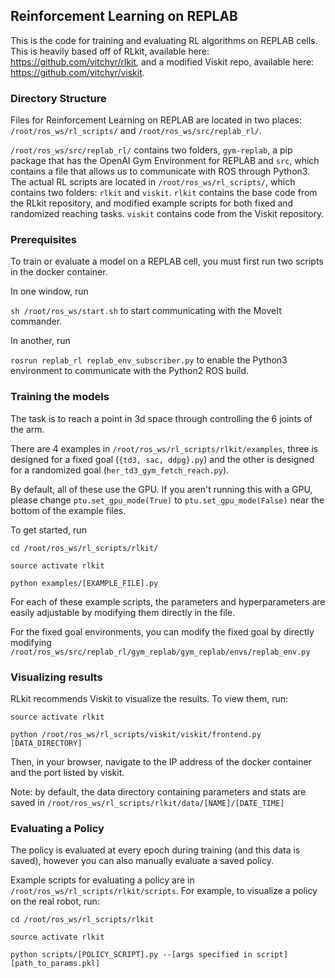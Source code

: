 
## Reinforcement Learning on REPLAB

This is the code for training and evaluating RL algorithms on REPLAB cells. This is heavily based off of RLkit, available here: https://github.com/vitchyr/rlkit, and a modified Viskit repo, available here: https://github.com/vitchyr/viskit.


### Directory Structure
Files for Reinforcement Learning on REPLAB are located in two places: ``/root/ros_ws/rl_scripts/`` and ``/root/ros_ws/src/replab_rl/``. 

``/root/ros_ws/src/replab_rl/`` contains two folders, ``gym-replab``, a pip package that has the OpenAI Gym Environment for REPLAB and ``src``, which contains a file that allows us to communicate with ROS through Python3. The actual RL scripts are located in ``/root/ros_ws/rl_scripts/``, which contains two folders: ``rlkit`` and ``viskit``. ``rlkit`` contains the base code from the RLkit repository, and modified example scripts for both fixed and randomized reaching tasks. ``viskit`` contains code from the Viskit repository.


### Prerequisites

To train or evaluate a model on a REPLAB cell, you must first run two scripts in the docker container.

In one window, run 

``` sh /root/ros_ws/start.sh ``` to start communicating with the MoveIt commander.

In another, run

```rosrun replab_rl replab_env_subscriber.py``` to enable the Python3 environment to communicate with the Python2 ROS build.

### Training the models

The task is to reach a point in 3d space through controlling the 6 joints of the arm.

There are 4 examples in ``/root/ros_ws/rl_scripts/rlkit/examples``, three is designed for a fixed goal (``{td3, sac, ddpg}.py``) and the other is designed for a randomized goal (``her_td3_gym_fetch_reach.py``).

By default, all of these use the GPU. If you aren't running this with a GPU, please change ``ptu.set_gpu_mode(True)`` to ``ptu.set_gpu_mode(False)`` near the bottom of the example files.

To get started, run


```
cd /root/ros_ws/rl_scripts/rlkit/

source activate rlkit

python examples/[EXAMPLE_FILE].py
```

For each of these example scripts, the parameters and hyperparameters are easily adjustable by modifying them directly in the file.

For the fixed goal environments, you can modify the fixed goal by directly modifying ``/root/ros_ws/src/replab_rl/gym_replab/gym_replab/envs/replab_env.py``


### Visualizing results

RLkit recommends Viskit to visualize the results. To view them, run:

```
source activate rlkit

python /root/ros_ws/rl_scripts/viskit/viskit/frontend.py [DATA_DIRECTORY]
```

Then, in your browser, navigate to the IP address of the docker container and the port listed by viskit.

Note: by default, the data directory containing parameters and stats are saved in ``/root/ros_ws/rl_scripts/rlkit/data/[NAME]/[DATE_TIME]``

### Evaluating a Policy

The policy is evaluated at every epoch during training (and this data is saved), however you can also manually evaluate a saved policy.

Example scripts for evaluating a policy are in ``/root/ros_ws/rl_scripts/rlkit/scripts``. For example, to visualize a policy on the real robot, run:

```
cd /root/ros_ws/rl_scripts/rlkit

source activate rlkit

python scripts/[POLICY_SCRIPT].py --[args specified in script] [path_to_params.pkl]
```
